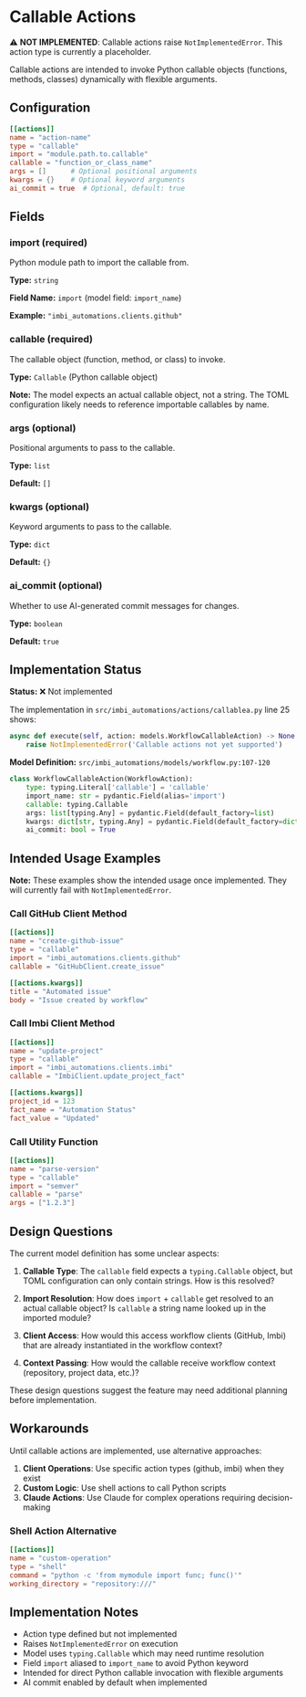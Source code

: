 # Callable Actions

⚠️ **NOT IMPLEMENTED**: Callable actions raise `NotImplementedError`. This action type is currently a placeholder.

Callable actions are intended to invoke Python callable objects (functions, methods, classes) dynamically with flexible arguments.

## Configuration

```toml
[[actions]]
name = "action-name"
type = "callable"
import = "module.path.to.callable"
callable = "function_or_class_name"
args = []      # Optional positional arguments
kwargs = {}    # Optional keyword arguments
ai_commit = true  # Optional, default: true
```

## Fields

### import (required)

Python module path to import the callable from.

**Type:** `string`

**Field Name:** `import` (model field: `import_name`)


**Example:** `"imbi_automations.clients.github"`


### callable (required)

The callable object (function, method, or class) to invoke.

**Type:** `Callable` (Python callable object)


**Note:** The model expects an actual callable object, not a string. The TOML configuration likely needs to reference importable callables by name.

### args (optional)

Positional arguments to pass to the callable.

**Type:** `list`

**Default:** `[]`


### kwargs (optional)

Keyword arguments to pass to the callable.

**Type:** `dict`

**Default:** `{}`


### ai_commit (optional)

Whether to use AI-generated commit messages for changes.

**Type:** `boolean`

**Default:** `true`


## Implementation Status

**Status:** ❌ Not implemented

The implementation in `src/imbi_automations/actions/callablea.py` line 25 shows:

```python
async def execute(self, action: models.WorkflowCallableAction) -> None:
    raise NotImplementedError('Callable actions not yet supported')
```

**Model Definition:** `src/imbi_automations/models/workflow.py:107-120`

```python
class WorkflowCallableAction(WorkflowAction):
    type: typing.Literal['callable'] = 'callable'
    import_name: str = pydantic.Field(alias='import')
    callable: typing.Callable
    args: list[typing.Any] = pydantic.Field(default_factory=list)
    kwargs: dict[str, typing.Any] = pydantic.Field(default_factory=dict)
    ai_commit: bool = True
```

## Intended Usage Examples

**Note:** These examples show the intended usage once implemented. They will currently fail with `NotImplementedError`.

### Call GitHub Client Method

```toml
[[actions]]
name = "create-github-issue"
type = "callable"
import = "imbi_automations.clients.github"
callable = "GitHubClient.create_issue"

[[actions.kwargs]]
title = "Automated issue"
body = "Issue created by workflow"
```

### Call Imbi Client Method

```toml
[[actions]]
name = "update-project"
type = "callable"
import = "imbi_automations.clients.imbi"
callable = "ImbiClient.update_project_fact"

[[actions.kwargs]]
project_id = 123
fact_name = "Automation Status"
fact_value = "Updated"
```

### Call Utility Function

```toml
[[actions]]
name = "parse-version"
type = "callable"
import = "semver"
callable = "parse"
args = ["1.2.3"]
```

## Design Questions

The current model definition has some unclear aspects:

1. **Callable Type**: The `callable` field expects a `typing.Callable` object, but TOML configuration can only contain strings. How is this resolved?

2. **Import Resolution**: How does `import` + `callable` get resolved to an actual callable object? Is `callable` a string name looked up in the imported module?

3. **Client Access**: How would this access workflow clients (GitHub, Imbi) that are already instantiated in the workflow context?

4. **Context Passing**: How would the callable receive workflow context (repository, project data, etc.)?

These design questions suggest the feature may need additional planning before implementation.

## Workarounds

Until callable actions are implemented, use alternative approaches:

1. **Client Operations**: Use specific action types (github, imbi) when they exist
2. **Custom Logic**: Use shell actions to call Python scripts
3. **Claude Actions**: Use Claude for complex operations requiring decision-making

### Shell Action Alternative

```toml
[[actions]]
name = "custom-operation"
type = "shell"
command = "python -c 'from mymodule import func; func()'"
working_directory = "repository:///"
```

## Implementation Notes

- Action type defined but not implemented
- Raises `NotImplementedError` on execution
- Model uses `typing.Callable` which may need runtime resolution
- Field `import` aliased to `import_name` to avoid Python keyword
- Intended for direct Python callable invocation with flexible arguments
- AI commit enabled by default when implemented
